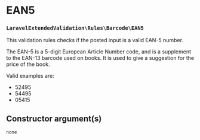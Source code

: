 # EAN5
### `LaravelExtendedValidation\Rules\Barcode\EAN5`

This validation rules checks if the posted input is a valid EAN-5 number.

The EAN-5 is a 5-digit European Article Number code, and is a supplement to the EAN-13 barcode used on books. It is used to give a suggestion for the price of the book.

Valid examples are:

- 52495
- 54495
- 05415


## Constructor argument(s)

```php
none
```